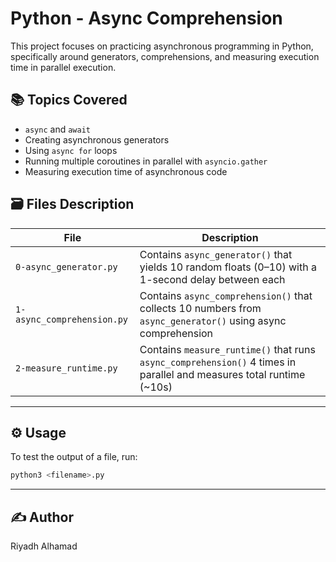 # Python - Async Comprehension

This project focuses on practicing asynchronous programming in Python, specifically around generators, comprehensions, and measuring execution time in parallel execution.

## 📚 Topics Covered

- `async` and `await`
- Creating asynchronous generators
- Using `async for` loops
- Running multiple coroutines in parallel with `asyncio.gather`
- Measuring execution time of asynchronous code

## 🗃️ Files Description

| File | Description |
|------|-------------|
| `0-async_generator.py` | Contains `async_generator()` that yields 10 random floats (0–10) with a 1-second delay between each |
| `1-async_comprehension.py` | Contains `async_comprehension()` that collects 10 numbers from `async_generator()` using async comprehension |
| `2-measure_runtime.py` | Contains `measure_runtime()` that runs `async_comprehension()` 4 times in parallel and measures total runtime (~10s) |

---

## ⚙️ Usage

To test the output of a file, run:

```bash
python3 <filename>.py
```

---

## ✍️ Author
Riyadh Alhamad
